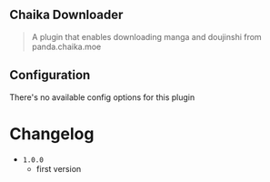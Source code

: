 Chaika Downloader
----------------------------

> A plugin that enables downloading manga and doujinshi from panda.chaika.moe

## Configuration

There's no available config options for this plugin

# Changelog
    
- `1.0.0`
    - first version